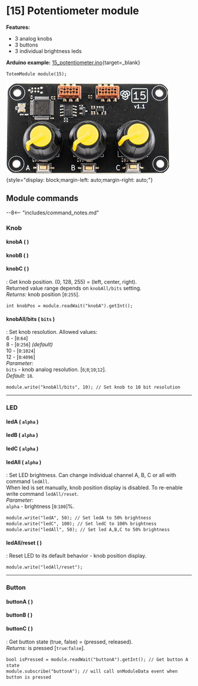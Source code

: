 # [15] Potentiometer module

**Features:**  

- 3 analog knobs  
- 3 buttons  
- 3 individual brightness leds  

**Arduino example:** [15_potentiometer.ino](https://github.com/totemmaker/TotemArduino/tree/master/examples/Module/15_potentiometer/15_potentiometer.ino){target=_blank}

```arduino
TotemModule module(15);
```

![Totem Module 15](/assets/images/module_15.jpg){style="display: block;margin-left: auto;margin-right: auto;"}

## Module commands

--8<-- "includes/command_notes.md"

### Knob

#### knobA ( )

#### knobB ( )

#### knobC ( )

: Get knob position. (0, 128, 255) = (left, center, right).  
Returned value range depends on `knobAll/bits` setting.  
_Returns:_ knob position [`0`:`255`].  

```arduino
int knobPos = module.readWait("knobA").getInt();
```

#### knobAll/bits (&nbsp;`bits`&nbsp;)

: Set knob resolution. Allowed values:  
6 - [`0`:`64`]  
8 - [`0`:`256`] _(default)_  
10 - [`0`:`1024`]  
12 - [`0`:`4096`]  
_Parameter:_  
`bits` - knob analog resolution. [`6`;`8`;`10`;`12`].  
_Default:_ `18`.  

```arduino
module.write("knobAll/bits", 10); // Set knob to 10 bit resolution
```

***

### LED

#### ledA (&nbsp;`alpha`&nbsp;)

#### ledB (&nbsp;`alpha`&nbsp;)

#### ledC (&nbsp;`alpha`&nbsp;)

#### ledAll (&nbsp;`alpha`&nbsp;)

: Set LED brightness. Can change individual channel A, B, C or all with command `ledAll`.  
When led is set manually, knob position display is disabled. To re-enable write command `ledAll/reset`.  
_Parameter:_  
`alpha` - brightness [`0`:`100`]%.  

```arduino
module.write("ledA", 50); // Set ledA to 50% brightness
module.write("ledC", 100); // Set ledC to 100% brightness
module.write("ledAll", 50); // Set led A,B,C to 50% brightness
```

#### ledAll/reset ( )

: Reset LED to its default behavior - knob position display.  

```arduino
module.write("ledAll/reset");
```

***

### Button

#### buttonA ( )

#### buttonB ( )

#### buttonC ( )

: Get button state (true, false) = (pressed, released).  
_Returns:_ is pressed [`true`:`false`].  

```arduino
bool isPressed = module.readWait("buttonA").getInt(); // Get button A state
module.subscribe("buttonA"); // will call onModuleData event when button is pressed
```
